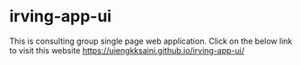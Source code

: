 # irving-app-ui
This is consulting group single page web application.
Click on the below link to visit this website
https://uiengkksaini.github.io/irving-app-ui/
